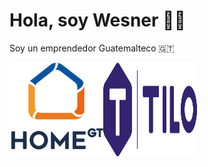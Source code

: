 # Hola, soy Wesner 👋🏻
Soy un emprendedor Guatemalteco 🇬🇹

<a href="https://home.com.gt">
     <img align="left" width="150" height="150" src="./logo-home.svg" alt="Logo HomeGT">
</a>

<a href="https://tilo.com.gt">
     <img align="left" width="150" height="150" src="./logo-tilo.svg" alt="Logo Tilo">
</a>